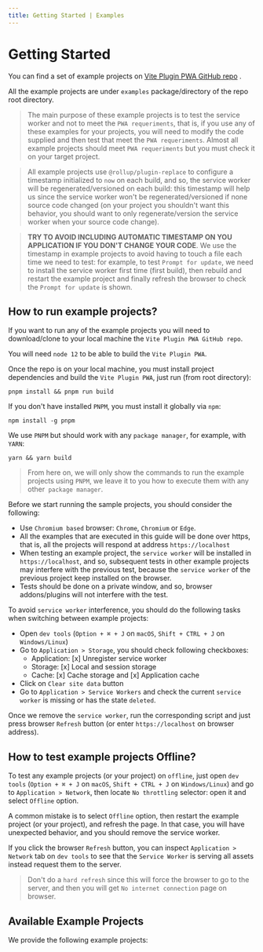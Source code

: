 ```yaml
---
title: Getting Started | Examples
---
```


# Getting Started

You can find a set of example projects on [Vite Plugin PWA GitHub repo](https://github.com/antfu/vite-plugin-pwa/tree/main/examples) <outbound-link />.

All the example projects are under `examples` package/directory of the repo root directory.

> The main purpose of these example projects is to test the service worker and not to meet the `PWA requeriments`, 
that is, if you use any of these examples for your projects, you will need to modify the code supplied and then test 
that meet the `PWA requeriments`. Almost all example projects should meet `PWA requeriments` but you must check it on 
your target project.

> All example projects use `@rollup/plugin-replace` to configure a timestamp initialized to `now` on each build, and so,
the service worker will be regenerated/versioned on each build: this timestamp will help us since the service worker 
won't be regenerated/versioned if none source code changed (on your project you shouldn't want this behavior, 
you should want to only regenerate/version the service worker when your source code change).

> **TRY TO AVOID INCLUDING AUTOMATIC TIMESTAMP ON YOU APPLICATION IF YOU DON'T CHANGE YOUR CODE**. 
We use the timestamp in example projects to avoid having to touch a file each time we need to test: for example, to test 
`Prompt for update`, we need to install the service worker first time (first build), then rebuild and restart the 
example project and finally refresh the browser to check the `Prompt for update` is shown.

## How to run example projects?

If you want to run any of the example projects you will need to download/clone to your local machine the 
`Vite Plugin PWA GitHub repo`.

You will need `node 12` to be able to build the `Vite Plugin PWA`.

Once the repo is on your local machine, you must install project dependencies and build the `Vite Plugin PWA`, 
just run (from root directory):
```shell
pnpm install && pnpm run build
```

If you don't have installed `PNPM`, you must install it globally via `npm`:
```shell
npm install -g pnpm
```

We use `PNPM` but should work with any `package manager`, for example, with `YARN`:
```shell
yarn && yarn build
```

> From here on, we will only show the commands to run the example projects using `PNPM`, we leave it to you how to 
execute them with any other` package manager`.

Before we start running the sample projects, you should consider the following:
- Use `Chromium based` browser: `Chrome`, `Chromium` or `Edge`.
- All the examples that are executed in this guide will be done over https, that is, all the projects will respond 
at address `https://localhost`
- When testing an example project, the `service worker` will be installed in `https://localhost`, and so, subsequent 
tests in other example projects may interfere with the previous test, because the `service worker` of the previous 
project keep installed on the browser.
- Tests should be done on a private window, and so, browser addons/plugins will not interfere with the test.

To avoid `service worker` interference, you should do the following tasks when switching between example projects:
- Open `dev tools` (`Option + ⌘ + J` on `macOS`, `Shift + CTRL + J` on `Windows/Linux`)
- Go to `Application > Storage`, you should check following checkboxes:
  - Application: [x] Unregister service worker
  - Storage: [x] Local and session storage
  - Cache: [x] Cache storage and [x] Application cache
- Click on `Clear site data` button
- Go to `Application > Service Workers` and check the current `service worker` is missing or has the state `deleted`.

Once we remove the `service worker`, run the corresponding script and just press browser `Refresh` button (or enter
`https://localhost` on browser address).

## How to test example projects Offline?

To test any example projects (or your project) on `offline`, just open `dev tools` (`Option + ⌘ + J` on `macOS`, 
`Shift + CTRL + J` on  `Windows/Linux`) and go to `Application > Network`, then locate `No throttling` selector: open 
it and select `Offline` option.

A common mistake is to select `Offline` option, then restart the example project (or your project), and refresh the 
page. In that case, you will have unexpected behavior, and you should remove the service worker.

If you click the browser `Refresh` button, you can inspect `Application > Network` tab on `dev tools` to see that
the `Service Worker` is serving all assets instead request them to the server.

> Don't do a `hard refresh` since this will force the browser to go to the server, and then you will get 
`No internet connection` page on browser.

## Available Example Projects

We provide the following example projects:

<ul aria-labelledby="available-example-projects">
<md-list-anchor id="vue-examples" href="/examples/vue.html">
  <template #link>Vue 3</template>
  <template #nested>
    <ul aria-labelledby="vue-examples">
      <md-list-anchor href="/examples/vue.html#basic">
        <template #link>Vue 3 Basic Example</template>
        <template #trailing>: <code>Ready to work offline</code> and <code>Prompt for update</code>.</template>
      </md-list-anchor>
      <md-list-anchor href="/examples/vue.html#router">
        <template #link>Vue 3 Router Examples</template>
        <template #trailing>: set of examples with disparate behaviors.</template>
      </md-list-anchor>
      <md-list-anchor href="/examples/vue.html#injectmanifest">
        <template #link>Vue 3 injectManifest Example</template>
        <template #trailing>: <code>Ready to work offline</code> and <code>Prompt for update</code>.</template>
      </md-list-anchor>
    </ul>
  </template>
</md-list-anchor>
<md-list-anchor id="react-examples" href="/examples/react.html">
  <template #link>React</template>
  <template #nested>
    <ul aria-labelledby="react-examples">
      <md-list-anchor href="/examples/react.html#basic">
        <template #link>React Basic Example</template>
        <template #trailing>: <code>Ready to work offline</code> and <code>Prompt for update</code>.</template>
      </md-list-anchor>
      <md-list-anchor href="/examples/react.html#router">
        <template #link>React Router Examples</template>
        <template #trailing>: set of examples with disparate behaviors.</template>
      </md-list-anchor>
      <md-list-anchor href="/examples/react.html#injectmanifest">
        <template #link>React injectManifest Example</template>
        <template #trailing>: <code>Ready to work offline</code> and <code>Prompt for update</code>.</template>
      </md-list-anchor>
    </ul>
  </template>
</md-list-anchor>
<md-list-anchor id="svelte-examples" href="/examples/svelte.html">
  <template #link>Svelte</template>
  <template #nested>
    <ul aria-labelledby="svelte-examples">
      <md-list-anchor href="/examples/svelte.html#basic">
        <template #link>Svelte Basic Example</template>
        <template #trailing>: <code>Ready to work offline</code> and <code>Prompt for update</code>.</template>
      </md-list-anchor>
      <md-list-anchor href="/examples/svelte.html#router">
        <template #link>Svelte Router Examples</template>
        <template #trailing>: set of examples with disparate behaviors.</template>
      </md-list-anchor>
      <md-list-anchor href="/examples/svelte.html#injectmanifest">
        <template #link>Svelte injectManifest Example</template>
        <template #trailing>: <code>Ready to work offline</code> and <code>Prompt for update</code>.</template>
      </md-list-anchor>
    </ul>
  </template>
</md-list-anchor>
<md-list-anchor id="solid-examples" href="/examples/solidjs.html">
  <template #link>SolidJS</template>
  <template #nested>
    <ul aria-labelledby="solid-examples">
      <md-list-anchor href="/examples/solidjs.html#generatesw">
        <template #link>SolidJS generateSW Router Example</template>
        <template #trailing>: set of examples with disparate behaviors.</template>
      </md-list-anchor>
      <md-list-anchor href="/examples/solidjs.html#injectmanifest">
        <template #link>SolidJS injectManifest Router Example</template>
        <template #trailing>: <code>Ready to work offline</code> and <code>Prompt for update</code>.</template>
      </md-list-anchor>
    </ul>
  </template>
</md-list-anchor>
<md-list-anchor id="preact-examples" href="/examples/preact.html">
  <template #link>Preact</template>
  <template #nested>
    <ul aria-labelledby="preact-examples">
      <md-list-anchor href="/examples/preact.html#generatesw">
        <template #link>Preact generateSW Router Example</template>
        <template #trailing>: set of examples with disparate behaviors.</template>
      </md-list-anchor>
      <md-list-anchor href="/examples/preact.html#injectmanifest">
        <template #link>Preact injectManifest Router Example</template>
        <template #trailing>: <code>Ready to work offline</code> and <code>Prompt for update</code>.</template>
      </md-list-anchor>
    </ul>
  </template>
</md-list-anchor>
<md-list-anchor href="/examples/vitepress.html">
  <template #link>VitePress</template>
  <template #trailing>: <code>Prompt for update</code>.</template>
</md-list-anchor>
</ul>
